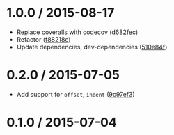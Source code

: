 <!--mdast setext-->

<!--lint disable no-multiple-toplevel-headings-->

1.0.0 / 2015-08-17
==================

*   Replace coveralls with codecov ([d682fec](https://github.com/wooorm/mdast-util-position/commit/d682fec))
*   Refactor ([f88218c](https://github.com/wooorm/mdast-util-position/commit/f88218c))
*   Update dependencies, dev-dependencies ([510e84f](https://github.com/wooorm/mdast-util-position/commit/510e84f))

0.2.0 / 2015-07-05
==================

*   Add support for `offset`, `indent` ([9c97ef3](https://github.com/wooorm/mdast-util-position/commit/9c97ef3))

0.1.0 / 2015-07-04
==================
